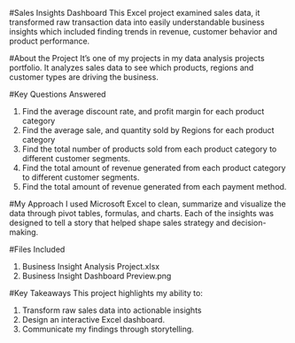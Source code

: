#Sales Insights Dashboard
This Excel project examined sales data, it transformed raw transaction data into easily understandable business insights which included finding trends in revenue, customer behavior and product performance.

#About the Project
It’s one of my projects in my data analysis projects portfolio. It analyzes sales data to see which products, regions and customer types are driving the business.

#Key Questions Answered
1.	Find the average discount rate, and profit margin for each product category
2.	Find the average sale, and quantity sold by Regions for each product category
3.	Find the total number of products sold from each product category to different customer segments.
4.	Find the total amount of revenue generated from each product category to different customer segments.
5.	Find the total amount of revenue generated from each payment method.
   
#My Approach
I used Microsoft Excel to clean, summarize and visualize the data through pivot tables, formulas, and charts. Each of the insights was designed to tell a story that helped shape sales strategy and decision-making.

#Files Included
1.	Business Insight Analysis Project.xlsx
2.	Business Insight Dashboard Preview.png
   
#Key Takeaways
This project highlights my ability to:
1.	Transform raw sales data into actionable insights  
2.	Design an interactive Excel dashboard.
3.	Communicate my findings through storytelling.


